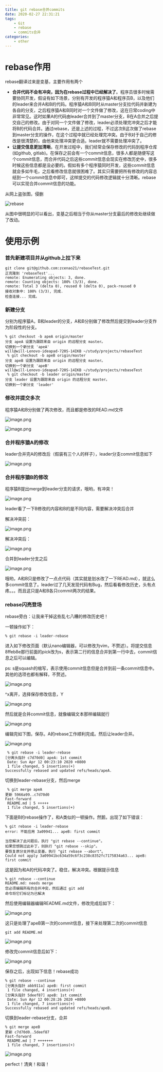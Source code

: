 ```yaml
---
title: git rebase合并commits
date: 2020-02-27 22:31:21
tags:
    - Git
    - rebase
    - commits合并
categories: 
    - other
---
```


# rebase作用

rebase翻译过来是变基，主要作用有两个

- **合并代码不会有冲突，因为在rebase过程中已经解决了**。程序员很多时候需要协同开发，假设有如下场景，分别有开发的程序猿A和程序员B，以及他们的leader来合并A和B的代码。程序猿A和B同时从master分支拉代码并新建为各自的分支，之后程序猿A和B同时对一个文件做了修改，这在日常coding中非常常见。这时如果A的代码由leader合并到了master分支，B在A合并之后提交自己的修改。由于对同一个文件做了修改，leader必须处理完冲突之后才能将B的代码合并。通过rebase，还是上述的过程，不过这次B这次做了rebase到master分支的操作，在这个过程中就已经处理完冲突。由于B对于自己的修改是很清楚的，由他来处理冲突更合适。leader就不需要处理冲突了。
- **让提交信息更加清晰**。在开发过程中，我们经常会保存修改的代码到程序仓库(如github, gitlab)。在保存之前会有一个commit信息，很多人都是随便写这个commit信息，而合并代码之后这些commit信息会现实在修改历史中，很多时候这些信息都是没必要的。假如有多个程序猿同时开发，这些commit信息就会多如牛毛，之后看修改信息就很困难了。其实只需要把所有修改的内容总结到一个commit信息中即可，这样提交的代码修改逻辑就十分清晰。rebase可以实现合并commit信息的功能。

<!--more-->

从网上盗张图，侵删

![rebase](https://i.loli.net/2020/04/12/alxyPthifAuvTb3.png)

从图中很明显的可以看出，变基之后相当于你从master分支最后的修改处继续做了改动。






# 使用示例

### 首先新建项目并从github上拉下来

```
git clone git@github.com:zcenao21/rebaseTest.git
正克隆到 'rebaseTest'...
remote: Enumerating objects: 3, done.
remote: Counting objects: 100% (3/3), done.
remote: Total 3 (delta 0), reused 0 (delta 0), pack-reused 0
接收对象中: 100% (3/3), 完成.
检查连接... 完成。
```



###  新建分支

分别为程序猿A，B和leader的分支，A和B分别做了修改然后提交到leader分支作为阶段性的分支。

```
% git checkout -b apeA origin/master
分支 apeA 设置为跟踪来自 origin 的远程分支 master。
切换到一个新分支 'apeA'
will@will-Lenovo-ideapad-720S-14IKB ~/study/projects/rebaseTest
 % git checkout -b apeB origin/master
分支 apeB 设置为跟踪来自 origin 的远程分支 master。
切换到一个新分支 'apeB'
will@will-Lenovo-ideapad-720S-14IKB ~/study/projects/rebaseTest
 % git checkout -b leader origin/master
分支 leader 设置为跟踪来自 origin 的远程分支 master。
切换到一个新分支 'leader'
```



### 修改并提交多次

程序猿A和B分别做了两次修改，而且都是修改的READ.md文件

![image.png](https://i.loli.net/2020/04/12/6ZE9Lkne4vfxisD.png)

![image.png](https://i.loli.net/2020/04/12/CPpraVdR1lIAE7g.png)



### 合并程序猿A的修改

leader合并完A的修改后（假装有三个人的样子），leader分支commit信息如下

![image.png](https://i.loli.net/2020/04/12/DwsLNIZdr6EBOYJ.png)



### 合并程序猿B的修改

程序猿B提出merge到leader分支的请求，哦哟，有冲突！

![image.png](https://i.loli.net/2020/04/12/wQdYqLaGxEPsFe4.png)

leader看了一下B修改的内容和B的是不同内容，需要解决冲突后合并

解决冲突前：

![image.png](https://i.loli.net/2020/04/12/k7eIldPu3Fwnh9Q.png)

解决冲突后：

![image.png](https://i.loli.net/2020/04/12/QAomr4j5e9FWMBL.png)



合并到leader分支之后

![image.png](https://i.loli.net/2020/04/12/FGXkKUIOL9wRzn3.png)

哦哟，A和B只是修改了一点点代码（其实就是划水改了一下READ.md），就这么多commit信息了。leader过了几天发现代码有Bug，然后看看修改历史，头有点疼。。。而且这只是A和B各只commit两次的结果。



### rebase闪亮登场

rebase旁白：让我来干掉这些乱七八糟的修改历史吧！

一顿操作如下：

```
% git rebase -i leader-rebase
```

进入如下修改页面（默认nano编辑器，可以修改为vim，不赘述）。将提交信息8ffeb8e那行前面的pick改为s，表示第二行的信息合并到第一行中去，commit信息之后可以编辑。

ps: s是squash的缩写，表示使用commit信息但是合并到前一条commit信息中。其他的选项也都有解释，不赘述。

![image.png](https://i.loli.net/2020/04/12/DoeBx9jqRvy25hp.png)

^x离开，选择保存修改信息，Y

![image.png](https://i.loli.net/2020/04/12/CxJTn6gi9VU4PIo.png)

然后就是合并commit信息，就像编辑文本那样编辑就行

![image.png](https://i.loli.net/2020/04/12/AajJzqU8iXEmOTh.png)

编辑完如下图，保存。A的rebase工作顺利完成。然后让leader合并。

![image.png](https://i.loli.net/2020/04/12/u2MPf8QYrhtDbGk.png)

```
 % git rebase -i leader-rebase
[分离头指针 c7d70d0] apeA: 1st commit
 Date: Sun Apr 12 00:23:10 2020 +0800
 1 file changed, 5 insertions(+)
Successfully rebased and updated refs/heads/apeA.
```

切换到leader-rebase分支，然后merge

```
 % git merge apeA
更新 5966a99..c7d70d0
Fast-forward
 README.md | 5 +++++
 1 file changed, 5 insertions(+)
```

下面是B的rebase操作了，和A类似的一顿操作。然鹅，出现了如下错误：

```
% git rebase -i leader-rebase 
error: 不能应用 3a09941... apeB: first commit

当您解决了此问题后，执行 "git rebase --continue"。
如果您想跳过此补丁，则执行 "git rebase --skip"。
要恢复原分支并停止变基，执行 "git rebase --abort"。
Could not apply 3a09941bc634a59c6f3c238c8352fc7175834a63... apeB: first commit
```

这是因为和A的代码冲突了。稳住，解决冲突。根据提示信息

```
% git rebase --continue
README.md: needs merge
您必须编辑所有的合并冲突，然后通过 git add
命令将它们标记为已解决
```

然后使用编辑器编辑README.md文件，修改完成后如下：

![image.png](https://i.loli.net/2020/04/12/chXH6Fdy5AziRu4.png)

这只是处理了apeB第一次的commit信息，接下来处理第二次的commit信息

```
git add README.md
```

![image.png](https://i.loli.net/2020/04/12/OnpoFCRrtLANckD.png)

修改完commit信息后如下：

![image.png](https://i.loli.net/2020/04/12/WtB3lLXKiko7mRY.png)

保存之后，出现如下信息！rebase成功

```
% git rebase --continue
[分离头指针 abb911a] apeB: first commit
 1 file changed, 4 insertions(+)
[分离头指针 5deef87] apeB: 1st commit
 Date: Sun Apr 12 00:28:26 2020 +0800
 1 file changed, 7 insertions(+)
Successfully rebased and updated refs/heads/apeB.
```

切换到leader-rebase分支，合并

```
% git merge apeB
更新 c7d70d0..5deef87
Fast-forward
 README.md | 7 +++++++
 1 file changed, 7 insertions(+)
```

![image.png](https://i.loli.net/2020/04/12/Q7f5v4XF2bAtPCZ.png)

perfect！清爽！和谐！
